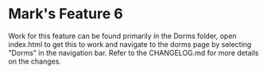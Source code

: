 # Mark's Feature 6

Work for this feature can be found primarily in the Dorms folder, open index.html to get this to work and navigate to the dorms page by selecting "Dorms" in the navigation bar. Refer to the CHANGELOG.md for more details on the changes.
